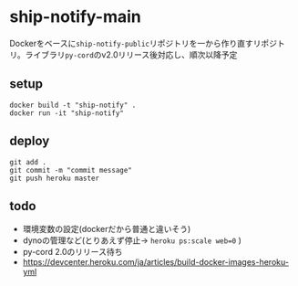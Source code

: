 # ship-notify-main

Dockerをベースに``ship-notify-public``リポジトリを一から作り直すリポジトリ。ライブラリ``py-cord``のv2.0リリース後対応し、順次以降予定

## setup
```
docker build -t "ship-notify" .
docker run -it "ship-notify"
```
## deploy
```
git add .
git commit -m "commit message"
git push heroku master
```
## todo

- 環境変数の設定(dockerだから普通と違いそう)
- dynoの管理など(とりあえず停止→ ``heroku ps:scale web=0`` )
- py-cord 2.0のリリース待ち
- https://devcenter.heroku.com/ja/articles/build-docker-images-heroku-yml
